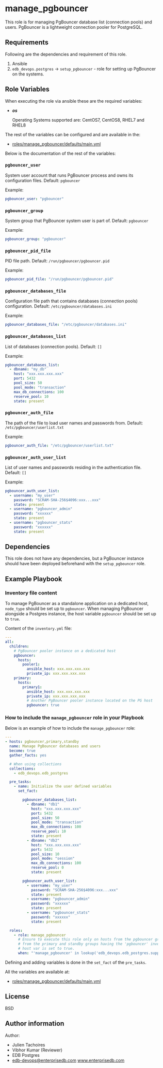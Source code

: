 # manage_pgbouncer

This role is for managing PgBouncer database list (connection pools) and users.
PgBouncer is a lightweight connection pooler for PostgreSQL.

## Requirements

Following are the dependencies and requirement of this role.
  1. Ansible
  2. `edb_devops.postgres` -> `setup_pgbouncer` - role for setting up PgBouncer
     on the systems.

## Role Variables

When executing the role via ansible these are the required variables:

  * ***os***

    Operating Systems supported are: CentOS7, CentOS8, RHEL7 and RHEL8

The rest of the variables can be configured and are available in the:

  * [roles/manage_pgbouncer/defaults/main.yml](./defaults/main.yml)

Below is the documentation of the rest of the variables:

### `pgbouncer_user`

System user account that runs PgBouncer process and owns its configuration
files. Default: `pgbouncer`

Example:
```yaml
pgbouncer_user: "pgbouncer"
```

### `pgbouncer_group`

System group that PgBouncer system user is part of. Default: `pgbouncer`

Example:
```yaml
pgbouncer_group: "pgbouncer"
```

### `pgbouncer_pid_file`

PID file path. Default: `/run/pgbouncer/pgbouncer.pid`

Example:
```yaml
pgbouncer_pid_file: "/run/pgbouncer/pgbouncer.pid"
```

### `pgbouncer_databases_file`

Configuration file path that contains databases (connection pools)
configuration.
Default: `/etc/pgbouncer/databases.ini`

Example:
```yaml
pgbouncer_databases_file: "/etc/pgbouncer/databases.ini"
```

### `pgbouncer_databases_list`

List of databases (connection pools).
Default: `[]`

Example:
```yaml
pgbouncer_databases_list:
  - dbname: "my_db"
    host: "xxx.xxx.xxx.xxx"
    port: 5432
    pool_size: 50
    pool_mode: "transaction"
    max_db_connections: 100
    reserve_pool: 10
    state: present
```

### `pgbouncer_auth_file`

The path of the file to load user names and passwords from.
Default: `/etc/pgbouncer/userlist.txt`

Example:
```yaml
pgbouncer_auth_file: "/etc/pgbouncer/userlist.txt"
```

### `pgbouncer_auth_user_list`

List of user names and passwords residing in the authentication file.
Default: `[]`

Example:
```yaml
pgbouncer_auth_user_list:
  - username: "my_user"
    password: "SCRAM-SHA-256$4096:xxx...xxx"
    state: present
  - username: "pgbouncer_admin"
    password: "xxxxxx"
    state: present
  - username: "pgbouncer_stats"
    password: "xxxxxx"
    state: present
```


## Dependencies

This role does not have any dependencies, but a PgBouncer instance should have
been deployed beforehand with the `setup_pgbouncer` role.

## Example Playbook

### Inventory file content

To manage PgBouncer as a standalone application on a dedicated host,
`node_type` should be set up to `pgbouncer`. When managing PgBouncer alongside
a Postgres instance, the host variable `pgbouncer` should be set up to `true`.

Content of the `inventory.yml` file:
```yaml
---
all:
  children:
    # PgBouncer pooler instance on a dedicated host
    pgbouncer:
      hosts:
        pooler1:
          ansible_host: xxx.xxx.xxx.xxx
          private_ip: xxx.xxx.xxx.xxx
    primary:
      hosts:
        primary1:
          ansible_host: xxx.xxx.xxx.xxx
          private_ip: xxx.xxx.xxx.xxx
          # Another PgBouncer pooler instance located on the PG host
          pgbouncer: true
```

### How to include the `manage_pgbouncer` role in your Playbook

Below is an example of how to include the `manage_pgbouncer` role:
```yaml
---
- hosts: pgbouncer,primary,standby
  name: Manage PgBouncer databases and users
  become: true
  gather_facts: yes

  # When using collections
  collections:
    - edb_devops.edb_postgres

  pre_tasks:
    - name: Initialize the user defined variables
      set_fact:

        pgbouncer_databases_list:
          - dbname: "db1"
            host: "xxx.xxx.xxx.xxx"
            port: 5432
            pool_size: 50
            pool_mode: "transaction"
            max_db_connections: 100
            reserve_pool: 10
            state: present
          - dbname: "db2"
            host: "xxx.xxx.xxx.xxx"
            port: 5432
            pool_size: 10
            pool_mode: "session"
            max_db_connections: 100
            reserve_pool: 0
            state: present

        pgbouncer_auth_user_list:
          - username: "my_user"
            password: "SCRAM-SHA-256$4096:xxx...xxx"
            state: present
          - username: "pgbouncer_admin"
            password: "xxxxxx"
            state: present
          - username: "pgbouncer_stats"
            password: "xxxxxx"
            state: present

  roles:
    - role: manage_pgbouncer
      # Ensure to execute this role only on hosts from the pgbouncer group, or,
      # from the primary and standby groups having the 'pgbouncer' inventory
      # host var is set to true.
      when: "'manage_pgbouncer' in lookup('edb_devops.edb_postgres.supported_roles')"
```

Defining and adding variables is done in the `set_fact` of the `pre_tasks`.

All the variables are available at:

  * [roles/manage_pgbouncer/defaults/main.yml](./defaults/main.yml)

## License

BSD

## Author information

Author:

  * Julien Tachoires
  * Vibhor Kumar (Reviewer)
  * EDB Postgres
  * edb-devops@enterprisedb.com www.enterprisedb.com
